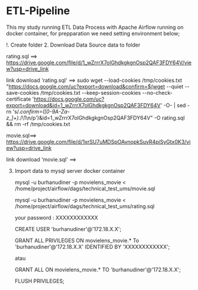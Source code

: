 # ETL-Pipeline

This my study running ETL Data Process with Apache Airflow running on docker container, for prepparation we need setting environment below;

!. Create folder
2. Download Data Source data to folder

rating.sql ==> https://drive.google.com/file/d/1_wZrrrX7olGhdkgkgnOsp2QAF3FDY64V/view?usp=drive_link



link download 'rating.sql' ==> sudo wget --load-cookies /tmp/cookies.txt "https://docs.google.com/uc?export=download&confirm=$(wget --quiet --save-cookies /tmp/cookies.txt --keep-session-cookies --no-check-certificate 'https://docs.google.com/uc?export=download&id=1_wZrrrX7olGhdkgkgnOsp2QAF3FDY64V' -O- | sed -rn 's/.*confirm=([0-9A-Za-z_]+).*/\1\n/p')&id=1_wZrrrX7olGhdkgkgnOsp2QAF3FDY64V" -O rating.sql && rm -rf /tmp/cookies.txt

movie.sql==> https://drive.google.com/file/d/1xrSU7uMDSpOAvnopkSuvR4piSyGtx0K3/view?usp=drive_link

link download 'movie.sql' ==> 

3. Import data to mysql server docker container

   mysql -u burhanudiner -p movielens_movie < /home/project/airflow/dags/technical_test_ums/movie.sql

   mysql -u burhanudiner -p movielens_movie < /home/project/airflow/dags/technical_test_ums/rating.sql

   your password : XXXXXXXXXXXX

   CREATE USER 'burhanudiner'@'172.18.X.X';

   GRANT ALL PRIVILEGES ON movielens_movie.* To 'burhanudiner'@'172.18.X.X' IDENTIFIED BY 'XXXXXXXXXXXX';

   atau

   GRANT ALL ON movielens_movie.* TO 'burhanudiner'@'172.18.X.X';

   FLUSH PRIVILEGES;
